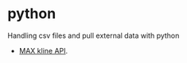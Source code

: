 # python
Handling csv files and pull external data with python
- [MAX kline API](https://github.com/angelo-chu/python/blob/main/MAX_kline_API.ipynb).

